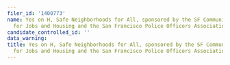 ```yaml
---
filer_id: '1400773'
name: Yes on H, Safe Neighborhoods for All, sponsored by the SF Community Alliance
  for Jobs and Housing and the San Francisco Police Officers Association
candidate_controlled_id: ''
data_warning: 
title: Yes on H, Safe Neighborhoods for All, sponsored by the SF Community Alliance
  for Jobs and Housing and the San Francisco Police Officers Association
---
```

